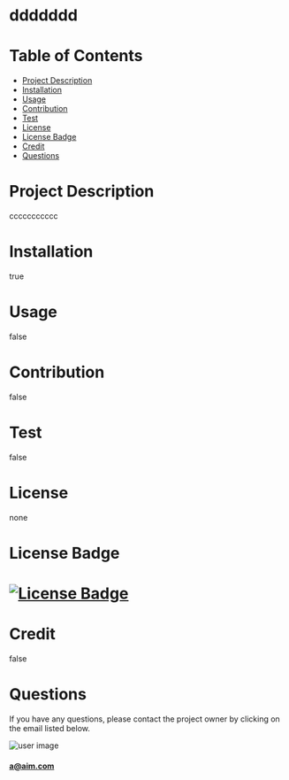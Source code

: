 

 # **ddddddd**
 
 # Table of Contents
 * [Project Description](#project-description)
 * [Installation](#installation)
 * [Usage](#usage)
 * [Contribution](#contributions)
 * [Test](#test)
 * [License](#license)
 * [License Badge](#License-Badges)
 * [Credit](#credits)
 * [Questions](#questions)

 # Project Description
 ccccccccccc

 # Installation
 true

 # Usage
 false

 # Contribution
 false

 # Test
 false

 # License
 none

 # License Badge
 # [![License Badge](https://img.shields.io/badge/License-none%202.0-blue.svg)](https://opensource.org/licenses/none)

 # Credit

 false
 # Questions
  If you have any questions, please contact the project owner by clicking on the email listed below.  
  
  ![user image](undefined)
  #### [a@aim.com](mailto:a@aim.com)

